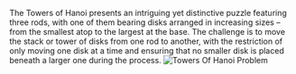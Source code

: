 The Towers of Hanoi presents an intriguing yet distinctive puzzle featuring three rods, 
with one of them bearing disks arranged in increasing sizes – from the smallest atop to the largest at the base. 
The challenge is to move the stack or tower of disks from one rod to another, 
with the restriction of only moving one disk at a time and ensuring that no smaller disk is placed beneath a larger one during the process.
![Towers Of Hanoi Problem](https://github.com/MikdadA/Projects/assets/73249665/029d40f1-6f2a-4029-8edf-d0a483b7e95e)
